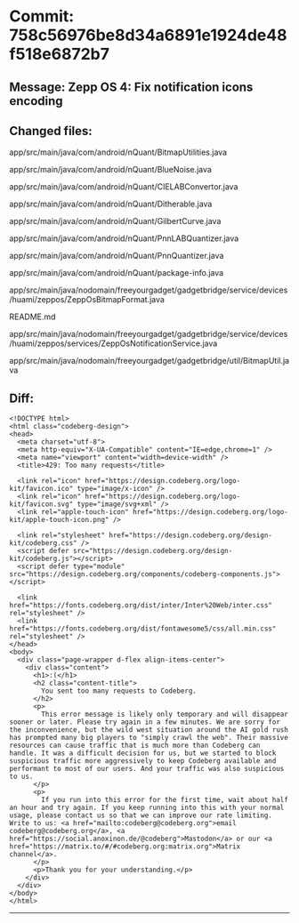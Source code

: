 # Commit: 758c56976be8d34a6891e1924de48f518e6872b7
## Message: Zepp OS 4: Fix notification icons encoding
## Changed files:
app/src/main/java/com/android/nQuant/BitmapUtilities.java

app/src/main/java/com/android/nQuant/BlueNoise.java

app/src/main/java/com/android/nQuant/CIELABConvertor.java

app/src/main/java/com/android/nQuant/Ditherable.java

app/src/main/java/com/android/nQuant/GilbertCurve.java

app/src/main/java/com/android/nQuant/PnnLABQuantizer.java

app/src/main/java/com/android/nQuant/PnnQuantizer.java

app/src/main/java/com/android/nQuant/package-info.java

app/src/main/java/nodomain/freeyourgadget/gadgetbridge/service/devices/huami/zeppos/ZeppOsBitmapFormat.java

README.md

app/src/main/java/nodomain/freeyourgadget/gadgetbridge/service/devices/huami/zeppos/services/ZeppOsNotificationService.java

app/src/main/java/nodomain/freeyourgadget/gadgetbridge/util/BitmapUtil.java

## Diff:
```
<!DOCTYPE html>
<html class="codeberg-design">
<head>
  <meta charset="utf-8">
  <meta http-equiv="X-UA-Compatible" content="IE=edge,chrome=1" />
  <meta name="viewport" content="width=device-width" />
  <title>429: Too many requests</title>
  
  <link rel="icon" href="https://design.codeberg.org/logo-kit/favicon.ico" type="image/x-icon" />
  <link rel="icon" href="https://design.codeberg.org/logo-kit/favicon.svg" type="image/svg+xml" />
  <link rel="apple-touch-icon" href="https://design.codeberg.org/logo-kit/apple-touch-icon.png" />

  <link rel="stylesheet" href="https://design.codeberg.org/design-kit/codeberg.css" />
  <script defer src="https://design.codeberg.org/design-kit/codeberg.js"></script>
  <script defer type="module" src="https://design.codeberg.org/components/codeberg-components.js"></script>

  <link href="https://fonts.codeberg.org/dist/inter/Inter%20Web/inter.css" rel="stylesheet" />
  <link href="https://fonts.codeberg.org/dist/fontawesome5/css/all.min.css" rel="stylesheet" />
</head>
<body>
  <div class="page-wrapper d-flex align-items-center"> 
    <div class="content">
      <h1>:(</h1>
      <h2 class="content-title">
        You sent too many requests to Codeberg.
      </h2>
      <p>
        This error message is likely only temporary and will disappear sooner or later. Please try again in a few minutes. We are sorry for the inconvenience, but the wild west situation around the AI gold rush has prompted many big players to "simply crawl the web". Their massive resources can cause traffic that is much more than Codeberg can handle. It was a difficult decision for us, but we started to block suspicious traffic more aggressively to keep Codeberg available and performant to most of our users. And your traffic was also suspicious to us.
      </p>
      <p>
        If you run into this error for the first time, wait about half an hour and try again. If you keep running into this with your normal usage, please contact us so that we can improve our rate limiting. Write to us: <a href="mailto:codeberg@codeberg.org">email codeberg@codeberg.org</a>, <a href="https://social.anoxinon.de/@codeberg">Mastodon</a> or our <a href="https://matrix.to/#/#codeberg.org:matrix.org">Matrix channel</a>.
      </p>
      <p>Thank you for your understanding.</p>
    </div>
  </div>
</body>
</html>
```
-----------------------------------
